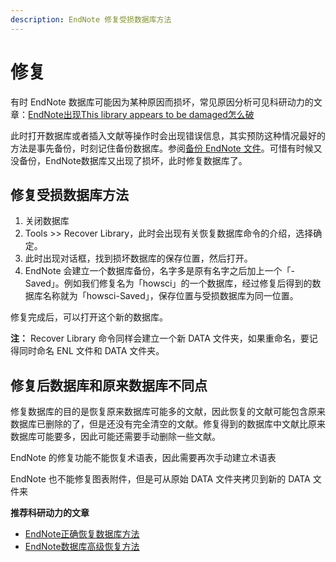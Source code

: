 ```yaml
---
description: EndNote 修复受损数据库方法
---
```


# 修复

有时 EndNote 数据库可能因为某种原因而损坏，常见原因分析可见科研动力的文章：[EndNote出现This library appears to be damaged怎么破](https://www.howsci.com/endnote-this-library-appears-to-be-damaged.html)

此时打开数据库或者插入文献等操作时会出现错误信息，其实预防这种情况最好的方法是事先备份，时刻记住备份数据库。参阅[备份 EndNote 文件](../Appendices/backing_up_your_EN_files.htm)。可惜有时候又没备份，EndNote数据库又出现了损坏，此时修复数据库了。

## 修复受损数据库方法

1. 关闭数据库
2. Tools &gt;&gt; Recover Library，此时会出现有关恢复数据库命令的介绍，选择确定。
3. 此时出现对话框，找到损坏数据库的保存位置，然后打开。
4. EndNote 会建立一个数据库备份，名字多是原有名字之后加上一个「-Saved」。例如我们修复名为「howsci」的一个数据库，经过修复后得到的数据库名称就为「howsci-Saved」，保存位置与受损数据库为同一位置。

修复完成后，可以打开这个新的数据库。

**注：** Recover Library 命令同样会建立一个新 DATA 文件夹，如果重命名，要记得同时命名 ENL 文件和 DATA 文件夹。

## 修复后数据库和原来数据库不同点

修复数据库的目的是恢复原来数据库可能多的文献，因此恢复的文献可能包含原来数据库已删除的了，但是还没有完全清空的文献。修复得到的数据库中文献比原来数据库可能要多，因此可能还需要手动删除一些文献。

EndNote 的修复功能不能恢复术语表，因此需要再次手动建立术语表

EndNote 也不能修复图表附件，但是可从原始 DATA 文件夹拷贝到新的 DATA 文件来

**推荐科研动力的文章**

* [EndNote正确恢复数据库方法](https://www.howsci.com/endnote-the-proper-process-for-recovering-library-files.html)
* [EndNote数据库高级恢复方法](https://www.howsci.com/endnote-the-proper-process-for-recovering-library-files.html)

